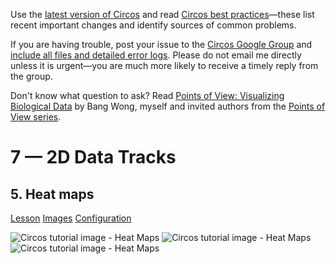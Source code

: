 Use the [latest version of Circos](/software/download/circos/) and read
[Circos best
practices](/documentation/tutorials/reference/best_practices/)—these list
recent important changes and identify sources of common problems.

If you are having trouble, post your issue to the [Circos Google
Group](https://groups.google.com/group/circos-data-visualization) and [include
all files and detailed error logs](/support/support/). Please do not email me
directly unless it is urgent—you are much more likely to receive a timely
reply from the group.

Don't know what question to ask? Read [Points of View: Visualizing Biological
Data](https://www.nature.com/nmeth/journal/v9/n12/full/nmeth.2258.html) by
Bang Wong, myself and invited authors from the [Points of View
series](https://mk.bcgsc.ca/pointsofview).

# 7 — 2D Data Tracks

## 5\. Heat maps

[Lesson](/documentation/tutorials/2d_tracks/heat_maps/lesson)
[Images](/documentation/tutorials/2d_tracks/heat_maps/images)
[Configuration](/documentation/tutorials/2d_tracks/heat_maps/configuration)

![Circos tutorial image - Heat
Maps](/documentation/tutorials/2d_tracks/heat_maps/img/01.png) ![Circos
tutorial image - Heat
Maps](/documentation/tutorials/2d_tracks/heat_maps/img/02.png) ![Circos
tutorial image - Heat
Maps](/documentation/tutorials/2d_tracks/heat_maps/img/03.png)

